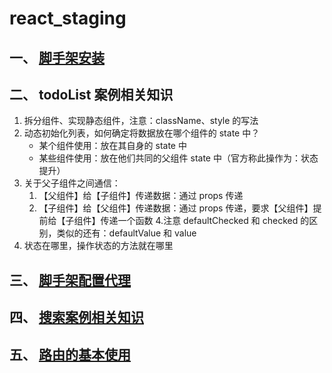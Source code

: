 # react_staging
## 一、 [脚手架安装](/docs/1_脚手架安装.md)
## 二、 todoList 案例相关知识
   1. 拆分组件、实现静态组件，注意：className、style 的写法
   2. 动态初始化列表，如何确定将数据放在哪个组件的 state 中？
      - 某个组件使用：放在其自身的 state 中
      - 某些组件使用：放在他们共同的父组件 state 中（官方称此操作为：状态提升）
   3. 关于父子组件之间通信：
       1. 【父组件】给【子组件】传递数据：通过 props 传递
       2. 【子组件】给【父组件】传递数据：通过 props 传递，要求【父组件】提前给【子组件】传递一个函数
   4.注意 defaultChecked 和 checked 的区别，类似的还有：defaultValue 和 value
   5. 状态在哪里，操作状态的方法就在哪里
## 三、 [脚手架配置代理](/docs/2_react脚手架配置代理.md)
## 四、 [搜索案例相关知识](/docs/3_github搜索案例相关知识.md)
## 五、 [路由的基本使用](/docs/4_路由的基本使用.md)

